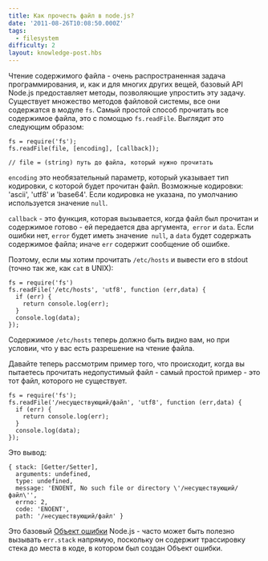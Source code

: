 ```yaml
---
title: Как прочесть файл в node.js?
date: '2011-08-26T10:08:50.000Z'
tags:
  - filesystem
difficulty: 2
layout: knowledge-post.hbs
---
```


<!-- Reading the contents of a file into memory is a very common programming task, and, as with many other things, the Node.js core API provides methods to make this trivial.  There are a variety of file system methods, all contained in the `fs` module.  The easiest way to read the entire contents of a file is with `fs.readFile`, as follows: -->
Чтение содержимого файла - очень распространенная задача программирования, и, как и для многих других вещей, базовый API Node.js предоставляет методы, позволяющие упростить эту задачу. Существует множество методов файловой системы, все они содержатся в модуле `fs`. Самый простой способ прочитать все содержимое файла, это с помощью `fs.readFile`. Выглядит это следующим образом:

    fs = require('fs');
    fs.readFile(file, [encoding], [callback]);

    // file = (string) путь до файла, который нужно прочитать

<!-- `encoding` is an optional parameter that specifies the type of encoding to read the file. Possible encodings are 'ascii', 'utf8', and 'base64'. If no encoding is provided, the default is `null`. -->
`encoding` это необязательный параметр, который указывает тип кодировки, с которой будет прочитан файл. Возможные кодировки: 'ascii', 'utf8' и 'base64'. Если кодировка не указана, по умолчанию используется значение `null`.

<!-- `callback` is a function to call when the file has been read and the contents are ready - it is passed two arguments, `error` and `data`.  If there is no error, `error` will be `null` and `data` will contain the file contents; otherwise `err` contains the error message. -->
`callback` - это функция, которая вызывается, когда файл был прочитан и содержимое готово - ей передается два аргумента,` error` и `data`. Если ошибки нет, `error` будет иметь значение` null`, а `data` будет содержать содержимое файла; иначе `err` содержит сообщение об ошибке.

<!-- So if we wanted to read `/etc/hosts` and print it to stdout (just like UNIX `cat`): -->
Поэтому, если мы хотим прочитать `/etc/hosts` и вывести его в stdout (точно так же, как `cat` в UNIX):

    fs = require('fs')
    fs.readFile('/etc/hosts', 'utf8', function (err,data) {
      if (err) {
        return console.log(err);
      }
      console.log(data);
    });

<!-- The contents of `/etc/hosts` should now be visible to you, provided you have permission to read the file in the first place. -->
Содержимое `/etc/hosts` теперь должно быть видно вам, но при условии, что у вас есть разрешение на чтение файла.

<!-- Let's now take a look at an example of what happens when you try to read an invalid file - the easiest example is one that doesn't exist. -->
Давайте теперь рассмотрим пример того, что происходит, когда вы пытаетесь прочитать недопустимый файл - самый простой пример - это тот файл, которого не существует.

    fs = require('fs');
    fs.readFile('/несуществующий/файл', 'utf8', function (err,data) {
      if (err) {
        return console.log(err);
      }
      console.log(data);
    });

<!-- This is the output: -->
Это вывод:

    { stack: [Getter/Setter],
      arguments: undefined,
      type: undefined,
      message: 'ENOENT, No such file or directory \'/несуществующий/файл\'',
      errno: 2,
      code: 'ENOENT',
      path: '/несуществующий/файл' }

<!-- This is a basic Node.js [Error object](/what-is-the-error-object) - it can often be useful to log `err.stack` directly, since this contains a stack trace to the location in code at which the Error object was created. -->
Это базовый [Объект ошибки](/what-is-the-error-object) Node.js - часто может быть полезно вызывать `err.stack` напрямую, поскольку он содержит трассировку стека до места в коде, в котором был создан Объект ошибки.
